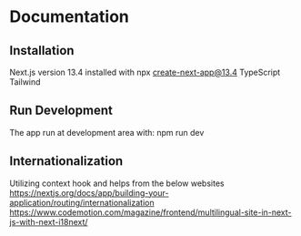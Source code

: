 # Documentation

## Installation

Next.js version 13.4 installed with npx create-next-app@13.4
TypeScript
Tailwind

## Run Development

The app run at development area with: npm run dev

## Internationalization

Utilizing context hook and helps from the below websites
https://nextjs.org/docs/app/building-your-application/routing/internationalization
https://www.codemotion.com/magazine/frontend/multilingual-site-in-next-js-with-next-i18next/
